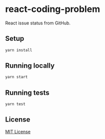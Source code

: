 # react-coding-problem

React issue status from GitHub.

## Setup

```bash
yarn install
```

## Running locally

```bash
yarn start
```

## Running tests

```bash
yarn test
```

## License

[MIT License](http://www.opensource.org/licenses/mit-license.php)